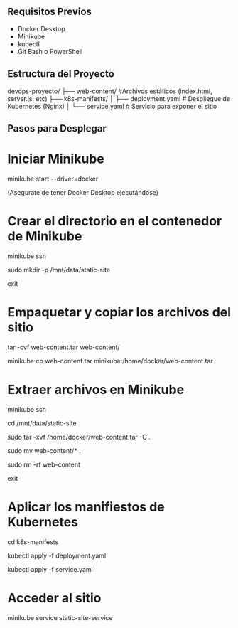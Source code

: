 ## Requisitos Previos

- Docker Desktop
- Minikube
- kubectl
- Git Bash o PowerShell


## Estructura del Proyecto

devops-proyecto/
├── web-content/ #Archivos estáticos (index.html, server.js, etc)
├── k8s-manifests/
│ ├── deployment.yaml # Despliegue de Kubernetes (Nginx)
│ └── service.yaml # Servicio para exponer el sitio

## Pasos para Desplegar

# Iniciar Minikube

minikube start --driver=docker

(Asegurate de tener Docker Desktop ejecutándose)

# Crear el directorio en el contenedor de Minikube

minikube ssh

sudo mkdir -p /mnt/data/static-site

exit

# Empaquetar y copiar los archivos del sitio

tar -cvf web-content.tar web-content/

minikube cp web-content.tar minikube:/home/docker/web-content.tar

# Extraer archivos en Minikube

minikube ssh

cd /mnt/data/static-site

sudo tar -xvf /home/docker/web-content.tar -C .

sudo mv web-content/* .

sudo rm -rf web-content

exit

# Aplicar los manifiestos de Kubernetes

cd k8s-manifests

kubectl apply -f deployment.yaml

kubectl apply -f service.yaml

# Acceder al sitio

minikube service static-site-service
